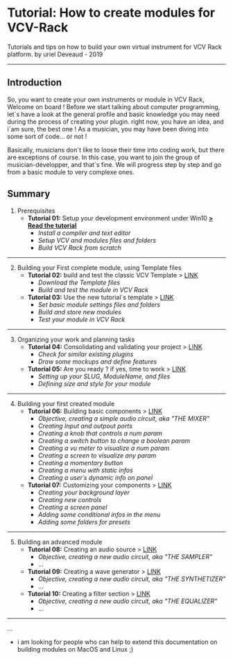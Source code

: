 # Tutorial: How to create modules for VCV-Rack
Tutorials and tips on how to build your own virtual instrument for VCV Rack platform.
by uriel Deveaud - 2019

---

## Introduction

So, you want to create your own instruments or module in VCV Rack, Welcome on board !
Before we start talking about computer programming, let´s have a look at the general profile and basic knowledge you may need during the process of creating your plugin. right now, you have an idea, and i´am sure, the best one ! As a musician, you may have been diving into some sort of code... or not ! 

Basically, musicians don´t like to loose their time into coding work, but there are exceptions of course.
In this case, you want to join the group of musician-developper, and that´s fine. We will progress step by step and go from a basic module to very complexe ones.


## Summary

1. Prerequisites
   - **Tutorial 01:** Setup your development environment under Win10 [**> Read the tutorial**](tutorials/tutorial_1.md)
     - _Install a compiler and text editor_
     - _Setup VCV and modules files and folders_
     - _Build VCV Rack from scratch_
 
 ---
 
2. Building your First complete module, using Template files
   - **Tutorial 02:** build and test the classic VCV Template > [LINK](https://github.com/KoreTeknology/Quadraphonic-Plugins-for-VCV-Rack/blob/master/Documentation/tuto1.md)
     - _Download the Template files_
     - _Build and test the module in VCV Rack_
   - **Tutorial 03:** Use the new tutorial´s template > [LINK](https://github.com/KoreTeknology/Quadraphonic-Plugins-for-VCV-Rack/blob/master/Documentation/tuto1.md)
     - _Set basic module settings files and folders_
     - _Build and store new modules_
     - _Test your module in VCV Rack_

---

3. Organizing your work and planning tasks
   - **Tutorial 04:** Consolidating and validating your project > [LINK](https://github.com/KoreTeknology/Quadraphonic-Plugins-for-VCV-Rack/blob/master/Documentation/tuto1.md)
     - _Check for similar existing plugins_
     - _Draw some mockups and define features_
   - **Tutorial 05:** Are you ready ? if yes, time to work > [LINK](https://github.com/KoreTeknology/Quadraphonic-Plugins-for-VCV-Rack/blob/master/Documentation/tuto1.md)
     - _Setting up your SLUG, ModuleName, and files_
     - _Defining size and style for your module_

---

4. Building your first created module
   - **Tutorial 06:** Building basic components > [LINK](https://github.com/KoreTeknology/Quadraphonic-Plugins-for-VCV-Rack/blob/master/Documentation/tuto1.md)
     - _Objective, creating a simple audio circuit, aka "THE MIXER"_
     - _Creating Input and outpout ports_
     - _Creating a knob that controls a num param_
     - _Creating a switch button to change a boolean param_
     - _Creating a vu meter to visualize a num param_
     - _Creating a screen to visualize any param_
     - _Creating a momentary button_
     - _Creating a menu with static infos_
     - _Creating a user´s dynamic info on panel_
   - **Tutorial 07:** Customizing your components > [LINK](https://github.com/KoreTeknology/Quadraphonic-Plugins-for-VCV-Rack/blob/master/Documentation/tuto1.md)
     - _Creating your background layer_
     - _Creating new controls_
     - _Creating a screen panel_
     - _Adding some conditional infos in the menu_
     - _Adding some folders for presets_

---

5. Building an advanced module
   - **Tutorial 08:** Creating an audio source > [LINK](https://github.com/KoreTeknology/Quadraphonic-Plugins-for-VCV-Rack/blob/master/Documentation/tuto1.md)
     - _Objective, creating a new audio circuit, aka "THE SAMPLER"_
     - ...
   - **Tutorial 09:** Creating a wave generator > [LINK](https://github.com/KoreTeknology/Quadraphonic-Plugins-for-VCV-Rack/blob/master/Documentation/tuto1.md)
     - _Objective, creating a new audio circuit, aka "THE SYNTHETIZER"_
     - ...
   - **Tutorial 10:** Creating a filter section > [LINK](https://github.com/KoreTeknology/Quadraphonic-Plugins-for-VCV-Rack/blob/master/Documentation/tuto1.md)
     - _Objective, creating a new audio circuit, aka "THE EQUALIZER"_
     - ...
  
---

...

- i am looking for people who can help to extend this documentation on building modules on MacOS and Linux ;)

